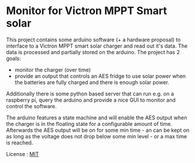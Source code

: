 Monitor for Victron MPPT Smart solar
====================================
This project contains some arduino software (+ a hardware proposal) to interface to a Victron MPPT smart solar charger and read out it's data.
The data is processed and partially stored on the arduino.
The project has 2 goals:

* monitor the charger (over time)
* provide an output that controls an AES fridge to use solar power when the batteries are fully charged and there is enough solar power.

Additionally there is some python based server that can run e.g. on a raspberry pi, query the arduino and provide a nice GUI to monitor and control the software.

The arduino features a state machine and will enable the AES output when the charger is in the floating state for a configurable amount of time. Afterwards the AES output will be on for some min time - an can be kept on as long as the voltage does not drop below some min level - or a max time is reached.

License : [MIT](mit.txt) 